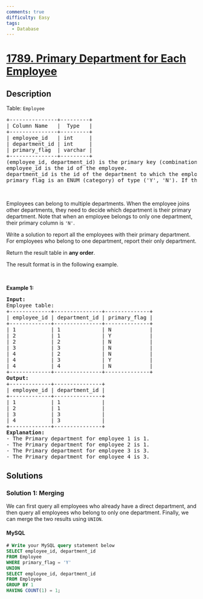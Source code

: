 ```yaml
---
comments: true
difficulty: Easy
tags:
  - Database
---
```


<!-- problem:start -->

# [1789. Primary Department for Each Employee](https://leetcode.com/problems/primary-department-for-each-employee)

## Description

<!-- description:start -->

<p>Table: <code>Employee</code></p>

<pre>
+---------------+---------+
| Column Name   |  Type   |
+---------------+---------+
| employee_id   | int     |
| department_id | int     |
| primary_flag  | varchar |
+---------------+---------+
(employee_id, department_id) is the primary key (combination of columns with unique values) for this table.
employee_id is the id of the employee.
department_id is the id of the department to which the employee belongs.
primary_flag is an ENUM (category) of type (&#39;Y&#39;, &#39;N&#39;). If the flag is &#39;Y&#39;, the department is the primary department for the employee. If the flag is &#39;N&#39;, the department is not the primary.
</pre>

<p>&nbsp;</p>

<p>Employees can belong to multiple departments. When the employee joins other departments, they need to decide which department is their primary department. Note that when an employee belongs to only one department, their primary column is <code>&#39;N&#39;</code>.</p>

<p>Write a solution to report all the employees with their primary department. For employees who belong to one department, report their only department.</p>

<p>Return the result table in <strong>any order</strong>.</p>

<p>The&nbsp;result format is in the following example.</p>

<p>&nbsp;</p>
<p><strong class="example">Example 1:</strong></p>

<pre>
<strong>Input:</strong> 
Employee table:
+-------------+---------------+--------------+
| employee_id | department_id | primary_flag |
+-------------+---------------+--------------+
| 1           | 1             | N            |
| 2           | 1             | Y            |
| 2           | 2             | N            |
| 3           | 3             | N            |
| 4           | 2             | N            |
| 4           | 3             | Y            |
| 4           | 4             | N            |
+-------------+---------------+--------------+
<strong>Output:</strong> 
+-------------+---------------+
| employee_id | department_id |
+-------------+---------------+
| 1           | 1             |
| 2           | 1             |
| 3           | 3             |
| 4           | 3             |
+-------------+---------------+
<strong>Explanation:</strong> 
- The Primary department for employee 1 is 1.
- The Primary department for employee 2 is 1.
- The Primary department for employee 3 is 3.
- The Primary department for employee 4 is 3.
</pre>

<!-- description:end -->

## Solutions

<!-- solution:start -->

### Solution 1: Merging

We can first query all employees who already have a direct department, and then query all employees who belong to only one department. Finally, we can merge the two results using `UNION`.

<!-- tabs:start -->

#### MySQL

```sql
# Write your MySQL query statement below
SELECT employee_id, department_id
FROM Employee
WHERE primary_flag = 'Y'
UNION
SELECT employee_id, department_id
FROM Employee
GROUP BY 1
HAVING COUNT(1) = 1;
```

<!-- tabs:end -->

<!-- solution:end -->

<!-- problem:end -->
